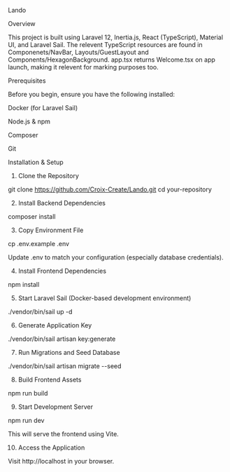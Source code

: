 Lando

Overview

This project is built using Laravel 12, Inertia.js, React (TypeScript), Material UI, and Laravel Sail.
The relevent TypeScript resources are found in Componenets/NavBar, Layouts/GuestLayout and Components/HexagonBackground.
app.tsx returns Welcome.tsx on app launch, making it relevent for marking purposes too.

Prerequisites

Before you begin, ensure you have the following installed:

Docker (for Laravel Sail)

Node.js & npm

Composer

Git

Installation & Setup

1. Clone the Repository

git clone https://github.com/Croix-Create/Lando.git
cd your-repository

2. Install Backend Dependencies

composer install

3. Copy Environment File

cp .env.example .env

Update .env to match your configuration (especially database credentials).

4. Install Frontend Dependencies

npm install

5. Start Laravel Sail (Docker-based development environment)

./vendor/bin/sail up -d

6. Generate Application Key

./vendor/bin/sail artisan key:generate

7. Run Migrations and Seed Database

./vendor/bin/sail artisan migrate --seed

8. Build Frontend Assets

npm run build

9. Start Development Server

npm run dev

This will serve the frontend using Vite.

10. Access the Application

Visit http://localhost in your browser.

